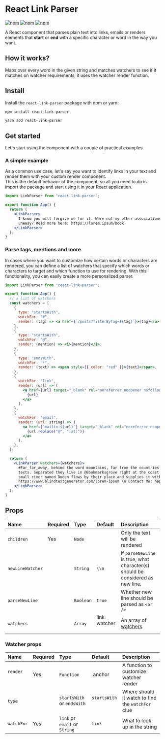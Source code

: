 # React Link Parser

[![npm](https://img.shields.io/npm/dt/react-link-parser.svg?style=flat-square)](https://www.npmjs.com/package/react-link-parser)
[![npm](https://img.shields.io/npm/v/react-link-parser.svg?style=flat-square)](https://www.npmjs.com/package/react-link-parser)
[![npm](https://img.shields.io/npm/l/react-link-parser.svg?style=flat-square)](https://github.com/danbovey/react-link-parser/blob/master/LICENSE)

A React component that parses plain text into links, emails or renders elements that **start** or **end** with a specific character or word in the way you want.  

## How it works?
Maps over every word in the given string and matches watchers to see if it matches on watcher requirements, it uses the watcher render function.

## Install

Install the `react-link-parser` package with npm or yarn:

```bash
npm install react-link-parser
```

```bash
yarn add react-link-parser
```

## Get started

Let's start using the component with a couple of practical examples.

### A simple example

As a common use case, let's say you want to identify links in your text and render them with your custom render component.  
This is the default behavior of the component, so all you need to do is import the package and start using it in your React application.

```jsx
import LinkParser from "react-link-parser";

export function App() {
  return (
    <LinkParser>
      I know you will forgive me for it. Were not my other associations so chosen by Fate as to make a heart like mine
      uneasy? Read more here: https://lorem.ipsum/book
    </LinkParser>
  );
}
```

### Parse tags, mentions and more

In cases where you want to customize how certain words or characters are rendered, you can define a list of watchers that specify which words or characters to target and which function to use for rendering. With this functionality, you can easily create a more personalized parser.

```jsx
import LinkParser from "react-link-parser";

export function App() {
  // a list of watchers
  const watchers = [
    {
      type: "startsWith",
      watchFor: "#",
      render: (tag) => <a href={`/posts?filterByTag=${tag}`}>{tag}</a>,
    },
    {
      type: "startsWith",
      watchFor: "@",
      render: (mention) => <i>{mention}</i>,
    },
    {
      type: "endsWith",
      watchFor: "*",
      render: (text) => <span style={{ color: "red" }}>{text}</span>,
    },
    {
      watchFor: "link",
      render: (url) => (
        <a href={url} target="_blank" rel="noreferrer noopener nofollow">
          {url}
        </a>
      ),
    },
    {
      watchFor: "email",
      render: (url: string) => (
        <a href={`mailto:${url}`} target="_blank" rel="noreferrer noopener">
          {url.replace("@", "[at]")}
        </a>
      ),
    },
  ];

  return (
    <LinkParser watchers={watchers}>
      #Far_far_away, behind the word mountains, far from the countries @Vokalia and @Consonantia, there live the blind
      texts. Separated they live in @Bookmarksgrove right at the coast of the Semantics*, a large language ocean. A
      small river named Duden flows by their place and supplies it with the necessary regelialia. \n Credit: \n
      https://www.blindtextgenerator.com/lorem-ipsum \n Contact Me: happy.cactus@mail.me
    </LinkParser>
  );
}
```


## Props

| Name              | Required | Type         | Default   | Description                                                                                                                                                                         |
| :---------------- | :------- | :----------- | :-------- | :---------------------------------------- |
| `children`        | Yes      | `Node`   |           | Only the text will be rendered |
| `newLineWatcher`  |          | `String`    | `\\n`   | If `parseNewLine` is true, what character(s) should be considered as new line.   
| `parseNewLine`    |          | `Boolean`  | `true`   | Whether new line should be parsed as `<br />`|
| `watchers`        |          | `Array`   | link watcher    | An array of [watchers](#parse-tags-mentions-and-more) |


### Watcher props

| Name              | Required | Type         | Default   | Description                                                                                                                                                                         |
| :---------------- | :------- | :----------- | :-------- | :---------------------------------------- |
| `render`        | Yes      | `Function`   |  anchor       | A function to customize watcher render |
| `type`        |          | `startsWith` or `endsWith` | `startsWith`    | Where should it watch to find the `watchFor` clue |
| `watchFor`    |   Yes       | `link` or `email` or `String`  |`link`   | What to look up in the string |  



